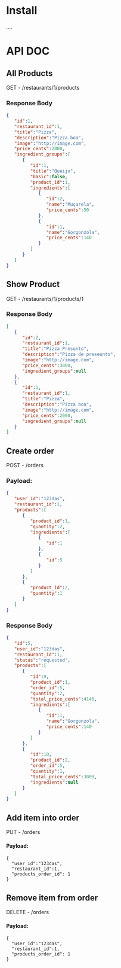 # Install

....


# API DOC

## All Products

GET - /restaurants/1/products

### Response Body

```json
{
   "id":1,
   "restaurant_id":1,
   "title":"Pizza",
   "description":"Pizza boa",
   "image":"http://image.com",
   "price_cents":2000,
   "ingredient_groups":[
      {
         "id":1,
         "title":"Queijo",
         "basic":false,
         "product_id":1,
         "ingredients":[
            {
               "id":2,
               "name":"Muçarela",
               "price_cents":50
            },
            {
               "id":1,
               "name":"Gorgonzola",
               "price_cents":140
            }
         ]
      }
   ]
}
```

## Show Product

GET - /restaurants/1/products/1

### Response Body

```json
[
   {
      "id":2,
      "restaurant_id":1,
      "title":"Pizza Presunto",
      "description":"Pizza de preseunto",
      "image":"http://image.com",
      "price_cents":3000,
      "ingredient_groups":null
   },
   {
      "id":1,
      "restaurant_id":1,
      "title":"Pizza",
      "description":"Pizza boa",
      "image":"http://image.com",
      "price_cents":2000,
      "ingredient_groups":null
   }
]
```

## Create order

POST - /orders

### Payload:

```json
{
   "user_id":"123das",
   "restaurant_id":1,
   "products":[
      {
         "product_id":1,
         "quantity":2,
         "ingredients":[
            {
               "id":1
            },
            {
               "id":5
            }
         ]
      },
      {
         "product_id":2,
         "quantity":1
      }
   ]
}
```

### Response Body

```json
{
   "id":5,
   "user_id":"123das",
   "restaurant_id":1,
   "status":"requested",
   "products":[
      {
         "id":9,
         "product_id":1,
         "order_id":5,
         "quantity":2,
         "total_price_cents":4140,
         "ingredients":[
            {
               "id":1,
               "name":"Gorgonzola",
               "price_cents":140
            }
         ]
      },
      {
         "id":10,
         "product_id":2,
         "order_id":5,
         "quantity":1,
         "total_price_cents":3000,
         "ingredients":null
      }
   ]
}
```

## Add item into order

PUT - /orders

#### Payload:

```
{
  "user_id":"123das",
  "restaurant_id":1,
  "products_order_id": 1
}
```

## Remove item from order
DELETE - /orders

#### Payload:
```
{
  "user_id":"123das",
  "restaurant_id":1,
  "products_order_id": 1
}
```